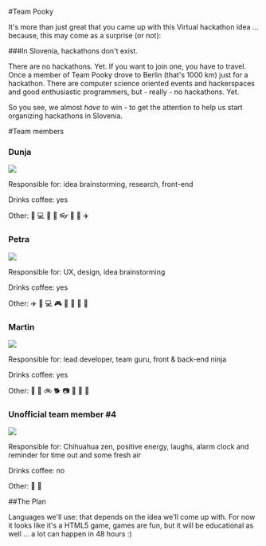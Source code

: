 #Team Pooky

It's more than just great that you came up with this Virtual hackathon idea ... because, this may come as a surprise (or not):

###In Slovenia, hackathons don't exist. 

There are no hackathons. Yet. If you want to join one, you have to travel. Once a member of Team Pooky drove to Berlin (that's 1000 km) just for a hackathon. There are computer science oriented events and hackerspaces and good enthusiastic programmers, but - really - no hackathons. Yet.

So you see, we almost _have to_ win - to get the attention to help us start organizing hackathons in Slovenia.

#Team members

### Dunja

![](https://cloud.githubusercontent.com/assets/9898043/5316121/ec21fd0a-7c87-11e4-872b-07d3a37e744c.jpg)

Responsible for: idea brainstorming, research, front-end

Drinks coffee: yes

Other: :book: :computer: :cookie: :dragon: :eyeglasses: :floppy_disk: :rowboat: :airplane:


### Petra

![](https://cloud.githubusercontent.com/assets/9898043/5316119/ec213fbe-7c87-11e4-844f-8606ed545736.jpg)

Responsible for: UX, design, idea brainstorming

Drinks coffee: yes

Other: :airplane: :movie_camera: :computer: :video_game: :game_die: :book: :roller_coaster: :dog:

### Martin

![](https://cloud.githubusercontent.com/assets/9898043/5316118/ec1c99fa-7c87-11e4-86c2-c1e0cef04a55.jpg)

Responsible for: lead developer, team guru, front & back-end ninja

Drinks coffee: yes

Other: :pizza: :car: :bike: :dog2: :camera: :iphone: :8ball: :space_invader:

### Unofficial team member #4 

![](https://cloud.githubusercontent.com/assets/9898043/5316120/ec217678-7c87-11e4-99b9-3108961dfd0c.jpg)

Responsible for: Chihuahua zen, positive energy, laughs, alarm clock and reminder for time out and some fresh air

Drinks coffee: no

Other: :meat_on_bone: :crown:

##The Plan

Languages we'll use: that depends on the idea we'll come up with. For now it looks like it's a HTML5 game, games are fun, but it will be educational as well ... a lot can happen in 48 hours :)
